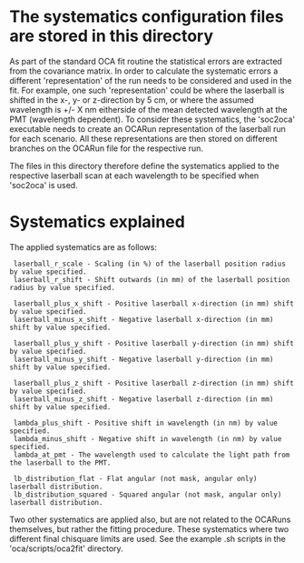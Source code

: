 The systematics configuration files are stored in this directory
==========

As part of the standard OCA fit routine the statistical errors are extracted from the covariance matrix. In order to calculate the systematic errors a different 'representation' of the run needs to be considered and used in the fit. For example, one such 'representation' could be where the laserball is shifted in the x-, y- or z-direction by 5 cm, or where the assumed wavelength is +/- X nm eitherside of the mean detected wavelength at the PMT (wavelength dependent). To consider these systematics, the 'soc2oca' executable needs to create an OCARun representation of the laserball run for each scenario. All these representations are then stored on different branches on the OCARun file for the respective run.


The files in this directory therefore define the systematics applied to the respective laserball scan at each wavelength to be specified when 'soc2oca' is used.

Systematics explained
==========

The applied systematics are as follows:

     laserball_r_scale - Scaling (in %) of the laserball position radius by value specified.
     laserball_r_shift - Shift outwards (in mm) of the laserball position radius by value specified.
     
     laserball_plus_x_shift - Positive laserball x-direction (in mm) shift by value specified.
     laserball_minus_x_shift - Negative laserball x-direction (in mm) shift by value specified.

     laserball_plus_y_shift - Positive laserball y-direction (in mm) shift by value specified.
     laserball_minus_y_shift - Negative laserball y-direction (in mm) shift by value specified.

     laserball_plus_z_shift - Positive laserball z-direction (in mm) shift by value specified.
     laserball_minus_z_shift - Negative laserball z-direction (in mm) shift by value specified.

     lambda_plus_shift - Positive shift in wavelength (in nm) by value specified. 
     lambda_minus_shift - Negative shift in wavelength (in nm) by value specified.
     lambda_at_pmt - The wavelength used to calculate the light path from the laserball to the PMT.
      
     lb_distribution_flat - Flat angular (not mask, angular only) laserball distribution.
     lb_distribution_squared - Squared angular (not mask, angular only) laserball distribution.

Two other systematics are applied also, but are not related to the OCARuns themselves, but rather the fitting procedure. These systematics where two different final chisquare limits are used. See the example .sh scripts in the 'oca/scripts/oca2fit' directory.
